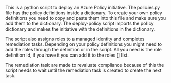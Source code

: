 This is a python script to deploy an Azure Policy initiative. The policies.py file has the policy definitions inside a dictionary. To create your own policy definitions you need to copy and paste them into this file and make sure you add them to the dictionary. The deploy-policy script imports the policy dictionary and makes the initiative with the definitions in the dictionary.

The script also assigns roles to a managed identity and completes remediation tasks. Depending on your policy definitions you might need to add the roles through the definition or in the script. All you need is the role definition id, if you have it you can add it to the roles [] list. 

The remediation task are made to revaluate compliance because of this the script needs to wait until the remediation task is created to create the next task.

